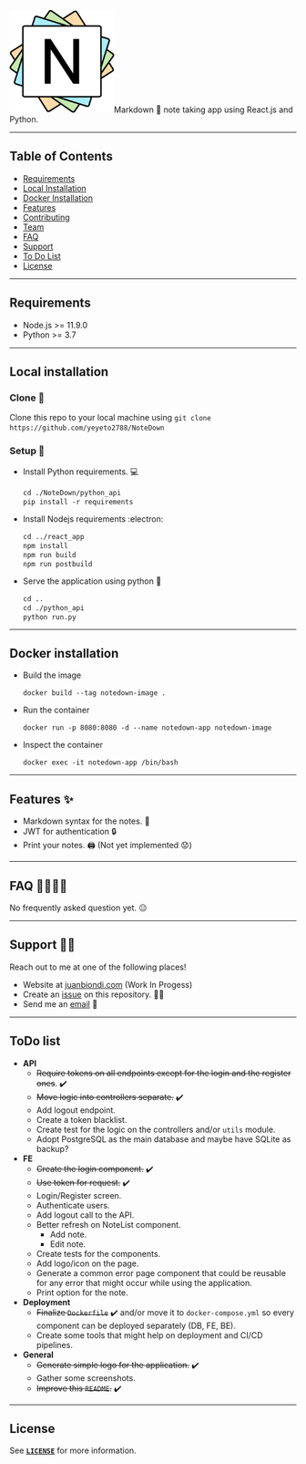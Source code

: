 <!-- PROJECT LOGO -->

<img src="./documentation/notedown_logo.svg" height="180"><qoute>Markdown :bookmark_tabs: note taking app using React.js and Python.<qoute>

<!-- Project images -->

---

<!-- Table of content -->

## Table of Contents

- [Requirements](#requirements)
- [Local Installation](#local-installation)
- [Docker Installation](#docker-installation)
- [Features](#features)
- [Contributing](#contributing)
- [Team](#team)
- [FAQ](#faq)
- [Support](#support)
- [To Do List](#todo-list)
- [License](#license)

---

<!-- Requirements -->

## Requirements

- Node.js >= 11.9.0
- Python >= 3.7

---

<!-- Local Installation -->

## Local installation

### Clone :dancers:

Clone this repo to your local machine using `git clone https://github.com/yeyeto2788/NoteDown`

### Setup :toolbox:

- Install Python requirements. :computer:

  ```shell
  cd ./NoteDown/python_api
  pip install -r requirements
  ```

- Install Nodejs requirements :electron:

  ```shell
  cd ../react_app
  npm install
  npm run build
  npm run postbuild
  ```

- Serve the application using python :snake:
  ```shell
  cd ..
  cd ./python_api
  python run.py
  ```

---

## Docker installation

- Build the image
  ```shell
  docker build --tag notedown-image .
  ```
- Run the container

  ```shell
  docker run -p 8080:8080 -d --name notedown-app notedown-image
  ```

- Inspect the container
  ```shell
  docker exec -it notedown-app /bin/bash
  ```

---

<!-- Features -->

## Features :sparkles:

- Markdown syntax for the notes. :bookmark_tabs:
- JWT for authentication :lock:
- Print your notes. :printer: (Not yet implemented :worried:)

---

<!-- Frequently asked questions -->

## FAQ :raising_hand_woman::raising_hand_man:

No frequently asked question yet. :neutral_face:

---

<!-- Support -->

## Support :mechanic:

Reach out to me at one of the following places!

- Website at [juanbiondi.com](https://www.juanbiondi.com) (Work In Progess)
- Create an [issue](https://github.com/yeyeto2788/NoteDown/issues/new/choose) on this repository. :pirate_flag:
- Send me an [email](mailto:jebp.freelance@gmail.com) :email:

---

<!-- Things to do -->

## ToDo list

- **API**
  - ~~Require tokens on all endpoints except for the login and the register ones~~. :heavy_check_mark:
  - ~~Move logic into controllers separate.~~ :heavy_check_mark:
  - Add logout endpoint.
  - Create a token blacklist.
  - Create test for the logic on the controllers and/or `utils` module.
  - Adopt PostgreSQL as the main database and maybe have SQLite as backup?
- **FE**
  - ~~Create the login component.~~ :heavy_check_mark:
  - ~~Use token for request.~~ :heavy_check_mark:
  - Login/Register screen.
  - Authenticate users.
  - Add logout call to the API.
  - Better refresh on NoteList component.
    - Add note.
    - Edit note.
  - Create tests for the components.
  - Add logo/icon on the page.
  - Generate a common error page component that could be reusable for any error that might occur while using the application.
  - Print option for the note.
- **Deployment**
  - ~~Finalize `Dockerfile`~~ :heavy_check_mark: and/or move it to `docker-compose.yml` so every component can be deployed separately (DB, FE, BE).
  - Create some tools that might help on deployment and CI/CD pipelines.
- **General**
  - ~~Generate simple logo for the application.~~ :heavy_check_mark:
  - Gather some screenshots.
  - ~~Improve this `README`.~~ :heavy_check_mark:

---

<!-- License -->

## License

See [**`LICENSE`**](./LICENSE) for more information.
